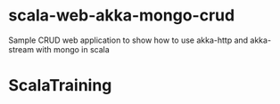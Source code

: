 # scala-web-akka-mongo-crud
Sample CRUD web application to show how to use akka-http and akka-stream with mongo in scala
# ScalaTraining
